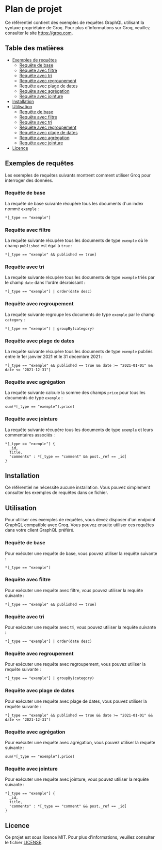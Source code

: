 # Plan de projet

Ce référentiel contient des exemples de requêtes GraphQL utilisant la syntaxe propriétaire de Groq. Pour plus d'informations sur Groq, veuillez consulter le site <https://groq.com>.

## Table des matières

- [Exemples de requêtes](#exemples-de-requêtes)
  - [Requête de base](#requête-de-base)
  - [Requête avec filtre](#requête-avec-filtre)
  - [Requête avec tri](#requête-avec-tri)
  - [Requête avec regroupement](#requête-avec-regroupement)
  - [Requête avec plage de dates](#requête-avec-plage-de-dates)
  - [Requête avec agrégation](#requête-avec-agrégation)
  - [Requête avec jointure](#requête-avec-jointure)
- [Installation](#installation)
- [Utilisation](#utilisation)
  - [Requête de base](#requête-de-base-1)
  - [Requête avec filtre](#requête-avec-filtre-1)
  - [Requête avec tri](#requête-avec-tri-1)
  - [Requête avec regroupement](#requête-avec-regroupement-1)
  - [Requête avec plage de dates](#requête-avec-plage-de-dates-1)
  - [Requête avec agrégation](#requête-avec-agrégation-1)
  - [Requête avec jointure](#requête-avec-jointure-1)
- [Licence](#licence)

## Exemples de requêtes

Les exemples de requêtes suivants montrent comment utiliser Groq pour interroger des données.

### Requête de base

La requête de base suivante récupère tous les documents d'un index nommé `exemple` :

```groq
*[_type == "exemple"]
```

### Requête avec filtre

La requête suivante récupère tous les documents de type `exemple` où le champ `published` est égal à `true` :

```groq
*[_type == "exemple" && published == true]
```

### Requête avec tri

La requête suivante récupère tous les documents de type `exemple` triés par le champ `date` dans l'ordre décroissant :

```groq
*[_type == "exemple"] | order(date desc)
```

### Requête avec regroupement

La requête suivante regroupe les documents de type `exemple` par le champ `category` :

```groq
*[_type == "exemple"] | groupBy(category)
```

### Requête avec plage de dates

La requête suivante récupère tous les documents de type `exemple` publiés entre le 1er janvier 2021 et le 31 décembre 2021 :

```groq
*[_type == "exemple" && published == true && date >= "2021-01-01" && date <= "2021-12-31"]
```

### Requête avec agrégation

La requête suivante calcule la somme des champs `price` pour tous les documents de type `exemple` :

```groq
sum(*[_type == "exemple"].price)
```

### Requête avec jointure

La requête suivante récupère tous les documents de type `exemple` et leurs commentaires associés :

```groq
*[_type == "exemple"] {
  _id,
  title,
  "comments" : *[_type == "comment" && post._ref == _id]
}
```

## Installation

Ce référentiel ne nécessite aucune installation. Vous pouvez simplement consulter les exemples de requêtes dans ce fichier.

## Utilisation

Pour utiliser ces exemples de requêtes, vous devez disposer d'un endpoint GraphQL compatible avec Groq. Vous pouvez ensuite utiliser ces requêtes dans votre client GraphQL préféré.

### Requête de base

Pour exécuter une requête de base, vous pouvez utiliser la requête suivante :

```groq
*[_type == "exemple"]
```

### Requête avec filtre

Pour exécuter une requête avec filtre, vous pouvez utiliser la requête suivante :

```groq
*[_type == "exemple" && published == true]
```

### Requête avec tri

Pour exécuter une requête avec tri, vous pouvez utiliser la requête suivante :

```groq
*[_type == "exemple"] | order(date desc)
```

### Requête avec regroupement

Pour exécuter une requête avec regroupement, vous pouvez utiliser la requête suivante :

```groq
*[_type == "exemple"] | groupBy(category)
```

### Requête avec plage de dates

Pour exécuter une requête avec plage de dates, vous pouvez utiliser la requête suivante :

```groq
*[_type == "exemple" && published == true && date >= "2021-01-01" && date <= "2021-12-31"]
```

### Requête avec agrégation

Pour exécuter une requête avec agrégation, vous pouvez utiliser la requête suivante :

```groq
sum(*[_type == "exemple"].price)
```

### Requête avec jointure

Pour exécuter une requête avec jointure, vous pouvez utiliser la requête suivante :

```groq
*[_type == "exemple"] {
  _id,
  title,
  "comments" : *[_type == "comment" && post._ref == _id]
}
```

## Licence

Ce projet est sous licence MIT. Pour plus d'informations, veuillez consulter le fichier [LICENSE](LICENSE).